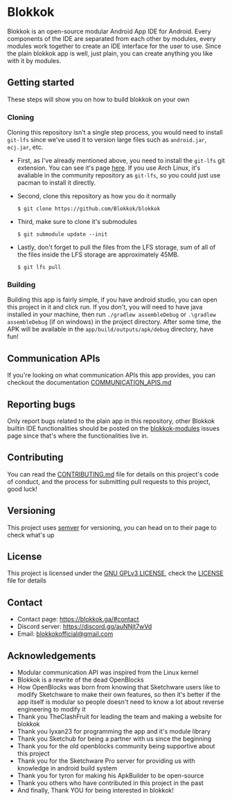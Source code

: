 # Blokkok
Blokkok is an open-source modular Android App IDE for Android. Every components of the IDE are separated from each other by modules, every modules work together to create an IDE interface for the user to use. Since the plain blokkok app is well, just plain, you can create anything you like with it by modules.

## Getting started
These steps will show you on how to build blokkok on your own

### Cloning
Cloning this repository isn't a single step process, you would need to install `git-lfs` since we've used it to version large files such as `android.jar`, `ecj.jar`, etc.
 - First, as I've already mentioned above, you need to install the `git-lfs` git extension. You can see it's page [here](https://git-lfs.github.com/). If you use Arch Linux, it's avaliable in the community repository as `git-lfs`, so you could just use pacman to install it directly.

 - Second, clone this repository as how you do it normally 
   ```console
   $ git clone https://github.com/Blokkok/blokkok
   ```
 - Third, make sure to clone it's submodules
   ```console
   $ git submodule update --init
   ```
 - Lastly, don't forget to pull the files from the LFS storage, sum of all of the files inside the LFS storage are approximately 45MB.
   ```console
   $ git lfs pull
   ```

### Building
Building this app is fairly simple, if you have android studio, you can open this project in it and click run. If you don't, you will need to have java installed in your machine, then run `./gradlew assembleDebug` or `.\gradlew assembleDebug` (if on windows) in the project directory. After some time, the APK will be available in the `app/build/outputs/apk/debug` directory, have fun!

## Communication APIs
If you're looking on what communication APIs this app provides, you can checkout the documentation [COMMUNICATION_APIS.md](https://github.com/Blokkok/blokkok/tree/main/COMMUNICATION_APIS.md)

## Reporting bugs
Only report bugs related to the plain app in this repository, other Blokkok builtin IDE functionalities should be posted on the [blokkok-modules](https://github.com/blokkok/blokkok-modules) issues page since that's where the functionalities live in.

## Contributing
You can read the [CONTRIBUTING.md](https://github.com/Blokkok/blokkok/tree/main/CONTRIBUTING.md) file for details on this project's code of conduct, and the process for submitting pull requests to this project, good luck!

## Versioning
This project uses [semver](https://semver.org/) for versioning, you can head on to their page to check what's up

## License
This project is licensed under the [GNU GPLv3 LICENSE](https://www.gnu.org/licenses/gpl-3.0.en.html), check the [LICENSE](https://github.com/Blokkok/blokkok/tree/main/LICENSE) file for details

## Contact
 - Contact page: https://blokkok.ga/#contact <!-- update this -->
 - Discord server: https://discord.gg/auNNjt7wVd <!-- update this -->
 - Email: blokkokofficial@gmail.com

## Acknowledgements
 - Modular communication API was inspired from the Linux kernel
 - Blokkok is a rewrite of the dead OpenBlocks
 - How OpenBlocks was born from knowing that Sketchware users like to modify Sketchware to make their own features, so then it's better if the app itself is modular so people doesn't need to know a lot about reverse engineering to modify it
 - Thank you TheClashFruit for leading the team and making a website for blokkok
 - Thank you Iyxan23 for programming the app and it's module library
 - Thank you Sketchub for being a partner with us since the beginning
 - Thank you for the old openblocks community being supportive about this project
 - Thank you for the Sketchware Pro server for providing us with knowledge in android build system
 - Thank you for tyron for making his ApkBuilder to be open-source 
 - Thank you others who have contributed in this project in the past
 - And finally, Thank YOU for being interested in blokkok!
